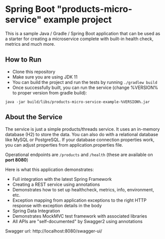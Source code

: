 # Spring Boot "products-micro-service" example project

This is a sample Java / Gradle / Spring Boot application that can be used as a starter for creating a microservice complete with built-in health check, metrics and much more.

## How to Run
* Clone this repository
* Make sure you are using JDK 11
* You can build the project and run the tests by running ```./gradlew build```
* Once successfully built, you can run the service (change %VERSION% to proper version from gradle build):
```
java -jar build/libs/products-micro-service-example-%VERSION%.jar
```

## About the Service

The service is just a simple products/threads service. It uses an in-memory database (H2) to store the data. You can also do with a relational database like MySQL or PostgreSQL. If your database connection properties work, you can adjust properties from application.properties file.

Operational endpoints are ```/products``` and ```/health``` (these are available on **port 8080**)

Here is what this application demonstrates:

* Full integration with the latest Spring Framework
* Creating a REST service using annotations
* Demonstrates how to set up healthcheck, metrics, info, environment, etc.
* Exception mapping from application exceptions to the right HTTP response with exception details in the body
* Spring Data Integration
* Demonstrates MockMVC test framework with associated libraries
* All APIs are "self-documented" by Swagger2 using annotations

Swagger url:
http://localhost:8080/swagger-ui/